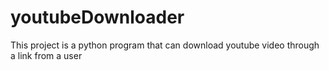 # youtubeDownloader
This project is a python program that can download youtube video through a link from a user
